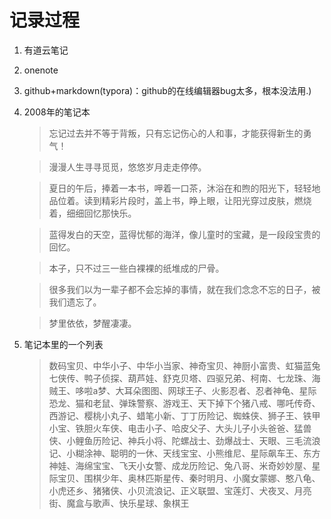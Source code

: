 # 记录过程

1. 有道云笔记

2. onenote 

3. github+markdown(typora)：github的在线编辑器bug太多，根本没法用.)

4. 2008年的笔记本

   > 忘记过去并不等于背叛，只有忘记伤心的人和事，才能获得新生的勇气！

   > 漫漫人生寻寻觅觅，悠悠岁月走走停停。

   > 夏日的午后，捧着一本书，呷着一口茶，沐浴在和煦的阳光下，轻轻地品位着。读到精彩片段时，盖上书，睁上眼，让阳光穿过皮肤，燃烧着，细细回忆那快乐。

   > 蓝得发白的天空，蓝得忧郁的海洋，像儿童时的宝藏，是一段段宝贵的回忆。

   > 本子，只不过三一些白裸裸的纸堆成的尸骨。

   > 很多我们以为一辈子都不会忘掉的事情，就在我们念念不忘的日子，被我们遗忘了。

   > 梦里依依，梦醒凄凄。

5. 笔记本里的一个列表

   > 数码宝贝、中华小子、中华小当家、神奇宝贝、神厨小富贵、虹猫蓝兔七侠传、鸭子侦探、葫芦娃、舒克贝塔、四驱兄弟、柯南、七龙珠、海贼王、哆啦a梦、大耳朵图图、网球王子、火影忍者、忍者神龟、星际恐龙、猫和老鼠、弹珠警察、游戏王、天下掉下个猪八戒、哪吒传奇、西游记、樱桃小丸子、蜡笔小新、丁丁历险记、蜘蛛侠、狮子王、铁甲小宝、铁胆火车侠、电击小子、哈皮父子、大头儿子小头爸爸、猛兽侠、小鲤鱼历险记、神兵小将、陀螺战士、劲爆战士、天眼、三毛流浪记、小糊涂神、聪明的一休、天线宝宝、小熊维尼、星际飙车王、东方神娃、海绵宝宝、飞天小女警、成龙历险记、兔八哥、米奇妙妙屋、星际宝贝、围棋少年、奥林匹斯星传、秦时明月、小魔女蒙娜、憨八龟、小虎还乡、猪猪侠、小贝流浪记、正义联盟、宝莲灯、犬夜叉、月亮街、魔盒与歌声、快乐星球、象棋王

